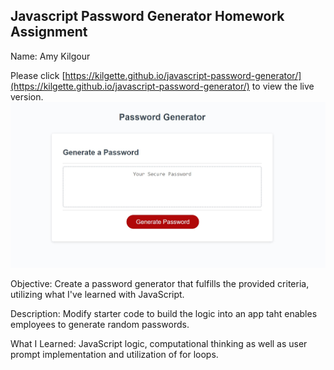 ## Javascript Password Generator Homework Assignment

Name: Amy Kilgour 

Please click [https://kilgette.github.io/javascript-password-generator/](https://kilgette.github.io/javascript-password-generator/) 
to view the live version.  
![Here is a screenshot of the page](./assets/screenshot.jpg)

Objective: Create a password generator that fulfills the provided criteria, 
utilizing what I've learned with JavaScript. 

Description: Modify starter code to build the logic into an app taht enables employees to generate 
random passwords. 

What I Learned: JavaScript logic, computational thinking as well as user prompt implementation
and utilization of for loops.   

